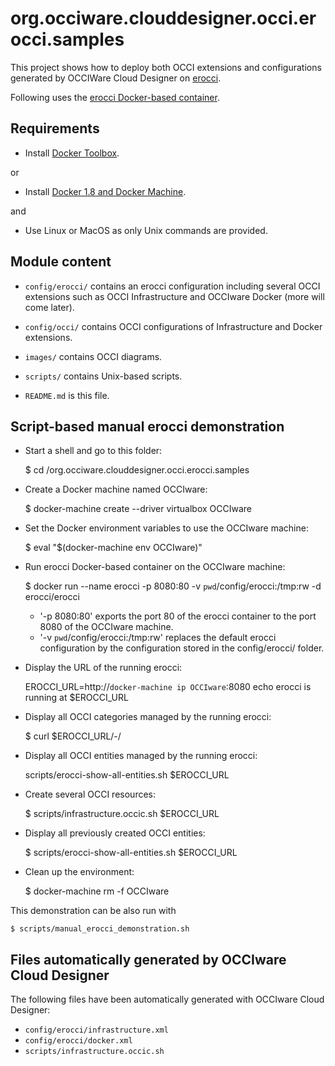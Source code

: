 # org.occiware.clouddesigner.occi.erocci.samples

This project shows how to deploy both OCCI extensions and configurations generated by OCCIWare Cloud Designer on [erocci](http://erocci.ow2.org).

Following uses the [erocci Docker-based container](https://github.com/erocci/docker-erocci).

## Requirements

- Install [Docker Toolbox](https://www.docker.com/docker-toolbox).

or

- Install [Docker 1.8 and Docker Machine](https://www.docker.com/).

and

- Use Linux or MacOS as only Unix commands are provided.

## Module content

- `config/erocci/` contains an erocci configuration including several OCCI extensions such as OCCI Infrastructure and OCCIware Docker (more will come later).

- `config/occi/` contains OCCI configurations of Infrastructure and Docker extensions.

- `images/` contains OCCI diagrams.

- `scripts/` contains Unix-based scripts.

- `README.md` is this file.

## Script-based manual erocci demonstration

* Start a shell and go to this folder:

	$ cd <FOLDER-WHERE-THIS-MODULE-IS>/org.occiware.clouddesigner.occi.erocci.samples

* Create a Docker machine named OCCIware:

	$ docker-machine create --driver virtualbox OCCIware

* Set the Docker environment variables to use the OCCIware machine:

	$ eval "$(docker-machine env OCCIware)"

* Run erocci Docker-based container on the OCCIware machine:

	$ docker run --name erocci -p 8080:80 -v `pwd`/config/erocci:/tmp:rw -d erocci/erocci

	- '-p 8080:80' exports the port 80 of the erocci container to the port 8080 of the OCCIware machine.
	- '-v `pwd`/config/erocci:/tmp:rw' replaces the default erocci configuration by the configuration stored in the config/erocci/ folder.

* Display the URL of the running erocci:

	EROCCI_URL=http://`docker-machine ip OCCIware`:8080
	echo erocci is running at $EROCCI_URL

* Display all OCCI categories managed by the running erocci:

	$ curl $EROCCI_URL/-/

* Display all OCCI entities managed by the running erocci:

	scripts/erocci-show-all-entities.sh $EROCCI_URL

* Create several OCCI resources:

	$ scripts/infrastructure.occic.sh $EROCCI_URL

* Display all previously created OCCI entities:

	$ scripts/erocci-show-all-entities.sh $EROCCI_URL

* Clean up the environment:

	$ docker-machine rm -f OCCIware

This demonstration can be also run with

	$ scripts/manual_erocci_demonstration.sh

## Files automatically generated by OCCIware Cloud Designer

The following files have been automatically generated with OCCIware Cloud Designer:
* `config/erocci/infrastructure.xml`
* `config/erocci/docker.xml`
* `scripts/infrastructure.occic.sh`
